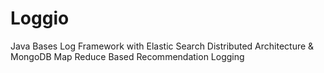 # Loggio
Java Bases Log Framework with Elastic Search Distributed Architecture &amp; MongoDB Map Reduce Based Recommendation Logging
